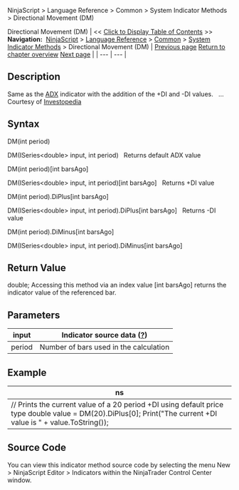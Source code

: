 ﻿
NinjaScript \> Language Reference \> Common \> System Indicator Methods \> Directional Movement (DM)

Directional Movement (DM)
| \<\< [Click to Display Table of Contents](directional_movement_dm.md) \>\> **Navigation:**     [NinjaScript](ninjascript.md) \> [Language Reference](language_reference_wip.md) \> [Common](common.md) \> [System Indicator Methods](indicators.md) \> Directional Movement (DM) | [Previous page](darvas.md) [Return to chapter overview](indicators.md) [Next page](directional_movement_index_dmi.md) |
| --- | --- |
## Description
Same as the [ADX](average_directional_index_adx.md) indicator with the addition of the \+DI and \-DI values. 
 
... Courtesy of [Investopedia](http://www.investopedia.com/terms/d/dmi.asp)
 
## Syntax
DM(int period)  

DM(ISeries\<double\> input, int period)
 
Returns default ADX value  

DM(int period)\[int barsAgo]  

DM(ISeries\<double\> input, int period)\[int barsAgo]
 
Returns \+DI value  

DM(int period).DiPlus\[int barsAgo]  

DM(ISeries\<double\> input, int period).DiPlus\[int barsAgo]
 
Returns \-DI value  

DM(int period).DiMinus\[int barsAgo]  

DM(ISeries\<double\> input, int period).DiMinus\[int barsAgo]

## Return Value
double; Accessing this method via an index value \[int barsAgo] returns the indicator value of the referenced bar.

## Parameters
| input | Indicator source data ([?](valid_input_data_for_indicator.md)) |
| --- | --- |
| period | Number of bars used in the calculation |

## Example
| ns |
| --- |
| // Prints the current value of a 20 period \+DI using default price type double value \= DM(20).DiPlus\[0]; Print("The current \+DI value is " \+ value.ToString()); |

## Source Code
You can view this indicator method source code by selecting the menu New \> NinjaScript Editor \> Indicators within the NinjaTrader Control Center window.
